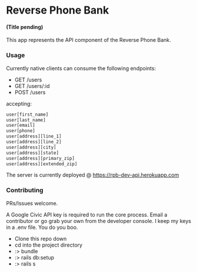 # Reverse Phone Bank
#### (Title pending)

This app represents the API component of the Reverse Phone Bank.

### Usage

Currently native clients can consume the following endpoints:

* GET /users
* GET /users/:id
* POST /users

accepting:
```html
user[first_name]
user[last_name]
user[email]
user[phone]
user[address][line_1]
user[address][line_2]
user[address][city]
user[address][state]
user[address][primary_zip]
user[address][extended_zip]
```

The server is currently deployed @ https://rpb-dev-api.herokuapp.com

### Contributing
PRs/Issues welcome.

A Google Civic API key is required to run the core process. Email a contributor
or go grab your own from the developer console. I keep my keys in a .env file. You do you boo.

* Clone this repo down
* cd into the project directory
* :> bundle
* :> rails db:setup
* :> rails s
